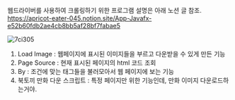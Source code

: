 

웹드라이버를 사용하여 크롤링하기 위한 프로그램
설명은 아래 노션 글  참조.
https://apricot-eater-045.notion.site/App-Javafx-e52b60fdb2ae4cb8bb5af28bf7fabae5



![7ci305](https://user-images.githubusercontent.com/115706921/221407483-bd74b77c-30c1-472e-983c-03ebafa54c0d.gif)

1. Load Image : 웹페이지에 표시된 이미지들을 부르고 다운받을 수 있게 만든 기능
2. Page Source : 현재 표시된 페이지의 html 코드 조회
3. By : 조건에 맞는 태그들을 불러모아서 웹 페이지에 보는 기능
4. 북토끼 만화 다운 스크립트 : 특정 페이지만 위한 기능인데, 만화 이미지 다운로드하는거야.
